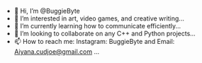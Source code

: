- 👋 Hi, I’m @BuggieByte
- 👀 I’m interested in art, video games, and creative writing...
- 🌱 I’m currently learning how to communicate efficiently...
- 💞️ I’m looking to collaborate on any C++ and Python projects...
- 📫 How to reach me: Instagram: BuggieByte and Email: Aiyana.cudjoe@gmail.com ...

<!---
BuggieByte/BuggieByte is a ✨ special ✨ repository because its `README.md` (this file) appears on your GitHub profile.
You can click the Preview link to take a look at your changes.
--->
